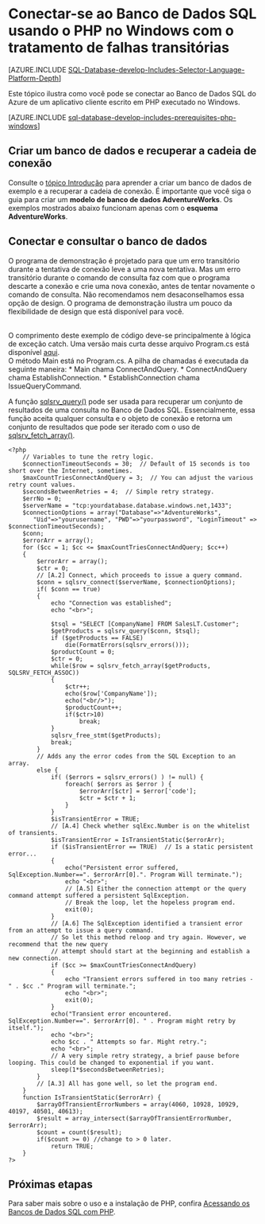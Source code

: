<properties
	pageTitle="PHP no Windows para o Banco de Dados SQL | Microsoft Azure"
	description="Apresenta um programa PHP de exemplo que se conecta ao Banco de Dados SQL a partir de um cliente Windowscom tratamento de falhas transitórias e fornece links para os componentes de software necessários e exigidos pelo cliente."
	services="sql-database"
	documentationCenter=""
	authors="meet-bhagdev"
	manager="jeffreyg"
	editor=""/>


<tags
	ms.service="sql-database"
	ms.workload="data-management"
	ms.tgt_pltfrm="na"
	ms.devlang="php"
	ms.topic="article"
	ms.date="07/21/2015"
	ms.author="mebha"/>


# Conectar-se ao Banco de Dados SQL usando o PHP no Windows com o tratamento de falhas transitórias


[AZURE.INCLUDE [SQL-Database-develop-Includes-Selector-Language-Platform-Depth](../../includes/sql-database-develop-includes-selector-language-platform-depth.md)]


Este tópico ilustra como você pode se conectar ao Banco de Dados SQL do Azure de um aplicativo cliente escrito em PHP executado no Windows.


[AZURE.INCLUDE [sql-database-develop-includes-prerequisites-php-windows](../../includes/sql-database-develop-includes-prerequisites-php-windows.md)]


## Criar um banco de dados e recuperar a cadeia de conexão


Consulte o [tópico Introdução](sql-database-get-started.md) para aprender a criar um banco de dados de exemplo e a recuperar a cadeia de conexão. É importante que você siga o guia para criar um **modelo de banco de dados AdventureWorks**. Os exemplos mostrados abaixo funcionam apenas com o **esquema AdventureWorks**.


## Conectar e consultar o banco de dados 

O programa de demonstração é projetado para que um erro transitório durante a tentativa de conexão leve a uma nova tentativa. Mas um erro transitório durante o comando de consulta faz com que o programa descarte a conexão e crie uma nova conexão, antes de tentar novamente o comando de consulta. Não recomendamos nem desaconselhamos essa opção de design. O programa de demonstração ilustra um pouco da flexibilidade de design que está disponível para você.

<br>O comprimento deste exemplo de código deve-se principalmente à lógica de exceção catch. Uma versão mais curta desse arquivo Program.cs está disponível [aqui](sql-database-develop-php-simple-windows.md). <br>O método Main está no Program.cs. A pilha de chamadas é executada da seguinte maneira: * Main chama ConnectAndQuery. * ConnectAndQuery chama EstablishConnection. * EstablishConnection chama IssueQueryCommand.

A função [sqlsrv\_query()](http://php.net/manual/en/function.sqlsrv-query.php) pode ser usada para recuperar um conjunto de resultados de uma consulta no Banco de Dados SQL. Essencialmente, essa função aceita qualquer consulta e o objeto de conexão e retorna um conjunto de resultados que pode ser iterado com o uso de [sqlsrv\_fetch\_array()](http://php.net/manual/en/function.sqlsrv-fetch-array.php).

	<?php
		// Variables to tune the retry logic.  
		$connectionTimeoutSeconds = 30;  // Default of 15 seconds is too short over the Internet, sometimes.
		$maxCountTriesConnectAndQuery = 3;  // You can adjust the various retry count values.
		$secondsBetweenRetries = 4;  // Simple retry strategy.
		$errNo = 0;
		$serverName = "tcp:yourdatabase.database.windows.net,1433";
		$connectionOptions = array("Database"=>"AdventureWorks",
		   "Uid"=>"yourusername", "PWD"=>"yourpassword", "LoginTimeout" => $connectionTimeoutSeconds);
		$conn;
		$errorArr = array();
		for ($cc = 1; $cc <= $maxCountTriesConnectAndQuery; $cc++)
		{
		    $errorArr = array();
		    $ctr = 0;
		    // [A.2] Connect, which proceeds to issue a query command. 
		    $conn = sqlsrv_connect($serverName, $connectionOptions);  
		    if( $conn == true)
		    {
		        echo "Connection was established"; 
		        echo "<br>";
		 
		        $tsql = "SELECT [CompanyName] FROM SalesLT.Customer";
		        $getProducts = sqlsrv_query($conn, $tsql);
		        if ($getProducts == FALSE)
		            die(FormatErrors(sqlsrv_errors()));
		        $productCount = 0;
		        $ctr = 0;
		        while($row = sqlsrv_fetch_array($getProducts, SQLSRV_FETCH_ASSOC))
		        {   
		            $ctr++;
		            echo($row['CompanyName']);
		            echo("<br/>");
		            $productCount++;
		            if($ctr>10)
		                break;
		        }
		        sqlsrv_free_stmt($getProducts);
		        break;
		    }
		    // Adds any the error codes from the SQL Exception to an array.
		    else {  
		        if( ($errors = sqlsrv_errors() ) != null) {
		            foreach( $errors as $error ) {
		                $errorArr[$ctr] = $error['code'];
		                $ctr = $ctr + 1;
		            }
		        }
		        $isTransientError = TRUE;
		        // [A.4] Check whether sqlExc.Number is on the whitelist of transients.
		        $isTransientError = IsTransientStatic($errorArr);
		        if ($isTransientError == TRUE)  // Is a static persistent error...
		        { 
		            echo("Persistent error suffered, SqlException.Number==". $errorArr[0].". Program Will terminate."); 
		            echo "<br>";
		            // [A.5] Either the connection attempt or the query command attempt suffered a persistent SqlException.
		            // Break the loop, let the hopeless program end.
		            exit(0);
		        }
		        // [A.6] The SqlException identified a transient error from an attempt to issue a query command.
		        // So let this method reloop and try again. However, we recommend that the new query
		        // attempt should start at the beginning and establish a new connection.
		        if ($cc >= $maxCountTriesConnectAndQuery)
		        {
		            echo "Transient errors suffered in too many retries - " . $cc ." Program will terminate.";
		            echo "<br>";
		            exit(0);
		        }
		        echo("Transient error encountered.  SqlException.Number==". $errorArr[0]. " . Program might retry by itself.");  
		        echo "<br>";
		        echo $cc . " Attempts so far. Might retry.";
		        echo "<br>";
		        // A very simple retry strategy, a brief pause before looping. This could be changed to exponential if you want.
		        sleep(1*$secondsBetweenRetries);
		    }
		    // [A.3] All has gone well, so let the program end.
		}
		function IsTransientStatic($errorArr) {
		    $arrayOfTransientErrorNumbers = array(4060, 10928, 10929, 40197, 40501, 40613);
		    $result = array_intersect($arrayOfTransientErrorNumber, $errorArr);
		    $count = count($result);
		    if($count >= 0) //change to > 0 later.
		        return TRUE;
		}
	?>
	
## Próximas etapas

Para saber mais sobre o uso e a instalação de PHP, confira [Acessando os Bancos de Dados SQL com PHP](http://technet.microsoft.com/library/cc793139.aspx).

 

<!---HONumber=Oct15_HO3-->